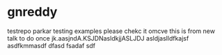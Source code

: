 # gnreddy
testrepo
parkar testing examples please chekc it omcve
this is from new talk to do once
jk.aasjndA.KSJDNasldkjjASLJDJ
asldjaslldfkajsf
asdfkmmasdf
dfasd
fsadaf
sdf

